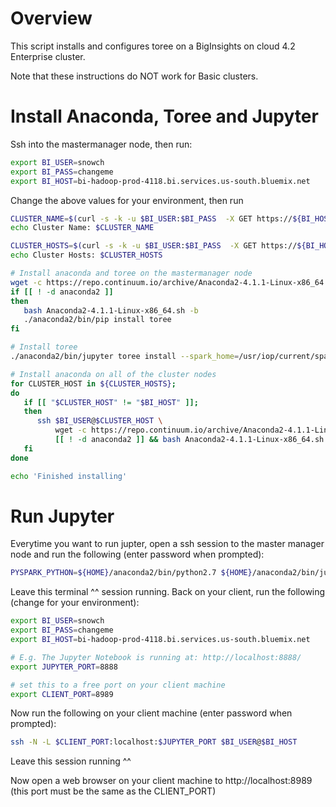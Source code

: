 # Overview

This script installs and configures toree on a BigInsights on cloud 4.2 Enterprise cluster.

Note that these instructions do NOT work for Basic clusters.

# Install Anaconda, Toree and Jupyter

Ssh into the mastermanager node, then run:

```bash
export BI_USER=snowch
export BI_PASS=changeme
export BI_HOST=bi-hadoop-prod-4118.bi.services.us-south.bluemix.net
```

Change the above values for your environment, then run

```bash
CLUSTER_NAME=$(curl -s -k -u $BI_USER:$BI_PASS  -X GET https://${BI_HOST}:9443/api/v1/clusters | python -c 'import sys, json; print(json.load(sys.stdin)["items"][0]["Clusters"]["cluster_name"]);')
echo Cluster Name: $CLUSTER_NAME

CLUSTER_HOSTS=$(curl -s -k -u $BI_USER:$BI_PASS  -X GET https://${BI_HOST}:9443/api/v1/clusters/${CLUSTER_NAME}/hosts | python -c 'import sys, json; items = json.load(sys.stdin)["items"]; hosts = [ item["Hosts"]["host_name"] for item in items ]; print(" ".join(hosts));')
echo Cluster Hosts: $CLUSTER_HOSTS

# Install anaconda and toree on the mastermanager node
wget -c https://repo.continuum.io/archive/Anaconda2-4.1.1-Linux-x86_64.sh
if [[ ! -d anaconda2 ]]
then
   bash Anaconda2-4.1.1-Linux-x86_64.sh -b
   ./anaconda2/bin/pip install toree
fi

# Install toree
./anaconda2/bin/jupyter toree install --spark_home=/usr/iop/current/spark-client/ --user --interpreters Scala,PySpark,SparkR  --spark_opts="--master yarn" --python_exec=${HOME}/anaconda2/bin/python2.7

# Install anaconda on all of the cluster nodes
for CLUSTER_HOST in ${CLUSTER_HOSTS}; 
do 
   if [[ "$CLUSTER_HOST" != "$BI_HOST" ]];
   then
      ssh $BI_USER@$CLUSTER_HOST \
          wget -c https://repo.continuum.io/archive/Anaconda2-4.1.1-Linux-x86_64.sh && \
          [[ ! -d anaconda2 ]] && bash Anaconda2-4.1.1-Linux-x86_64.sh -b
   fi
done

echo 'Finished installing'
```

# Run Jupyter

Everytime you want to run jupter, open a ssh session to the master manager node and run the following (enter password when prompted):

```bash
PYSPARK_PYTHON=${HOME}/anaconda2/bin/python2.7 ${HOME}/anaconda2/bin/jupyter notebook  --port=8888 --port-retries=0 --no-browser
```

Leave this terminal ^^ session running.  Back on your client, run the following (change for your environment):

```bash
export BI_USER=snowch
export BI_PASS=changeme
export BI_HOST=bi-hadoop-prod-4118.bi.services.us-south.bluemix.net

# E.g. The Jupyter Notebook is running at: http://localhost:8888/
export JUPYTER_PORT=8888

# set this to a free port on your client machine
export CLIENT_PORT=8989
```

Now run the following on your client machine (enter password when prompted):

```bash
ssh -N -L $CLIENT_PORT:localhost:$JUPYTER_PORT $BI_USER@$BI_HOST
```

Leave this session running ^^

Now open a web browser on your client machine to http://localhost:8989 (this port must be the same as the CLIENT_PORT)
